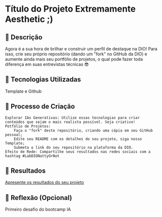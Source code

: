 # Título do Projeto Extremamente Aesthetic ;)

## 📒 Descrição
Agora é a sua hora de brilhar e construir um perfil de destaque na DIO! Para isso, crie seu próprio repositório (dando um "fork" no GitHub da DIO) e aumente ainda mais seu portfólio de projetos, o qual pode fazer toda diferença em suas entrevistas técnicas 😎
## 🤖 Tecnologias Utilizadas
Template e Github
## 🧐 Processo de Criação

    Explorar IAs Generativas: Utilize essas tecnologias para criar conteúdos que sejam o mais realista possível. Seja criativo!
    Potfólio de Projetos:
        Faça o "fork" deste repositório, criando uma cópia em seu GitHub pessoal;
        Edite seu README com os detalhes do seu projeto, siga nosso Template;
        Submeta o link do seu repositório na plataforma da DIO.
    Efeito de Rede: Compartilhe seus resultados nas redes sociais com a hashtag #LabDIONattyOrNot

## 🚀 Resultados
[Apresente os resultados do seu projeto
](https://github.com/Gnunes03/lab-natty-or-not)
## 💭 Reflexão (Opcional)
Primeiro desafio do bootcamp IA

